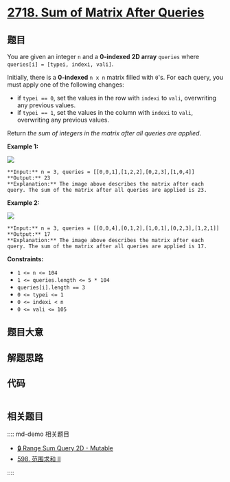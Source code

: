 # [2718. Sum of Matrix After Queries](https://leetcode.com/problems/sum-of-matrix-after-queries)

## 题目

You are given an integer `n` and a **0-indexed**   **2D array** `queries`
where `queries[i] = [typei, indexi, vali]`.

Initially, there is a **0-indexed** `n x n` matrix filled with `0`'s. For each
query, you must apply one of the following changes:

  * if `typei == 0`, set the values in the row with `indexi` to `vali`, overwriting any previous values.
  * if `typei == 1`, set the values in the column with `indexi` to `vali`, overwriting any previous values.

Return _the sum of integers in the matrix after all queries are applied_.



**Example 1:**

![](https://assets.leetcode.com/uploads/2023/05/11/exm1.png)

    
    
    **Input:** n = 3, queries = [[0,0,1],[1,2,2],[0,2,3],[1,0,4]]
    **Output:** 23
    **Explanation:** The image above describes the matrix after each query. The sum of the matrix after all queries are applied is 23. 
    

**Example 2:**

![](https://assets.leetcode.com/uploads/2023/05/11/exm2.png)

    
    
    **Input:** n = 3, queries = [[0,0,4],[0,1,2],[1,0,1],[0,2,3],[1,2,1]]
    **Output:** 17
    **Explanation:** The image above describes the matrix after each query. The sum of the matrix after all queries are applied is 17.
    



**Constraints:**

  * `1 <= n <= 104`
  * `1 <= queries.length <= 5 * 104`
  * `queries[i].length == 3`
  * `0 <= typei <= 1`
  * `0 <= indexi < n`
  * `0 <= vali <= 105`


## 题目大意

## 解题思路

## 代码

```javascript

```

## 相关题目

:::: md-demo 相关题目
- [🔒 Range Sum Query 2D - Mutable](https://leetcode.com/problems/range-sum-query-2d-mutable)
- [598. 范围求和 II](https://leetcode.com/problems/range-addition-ii)

::::
